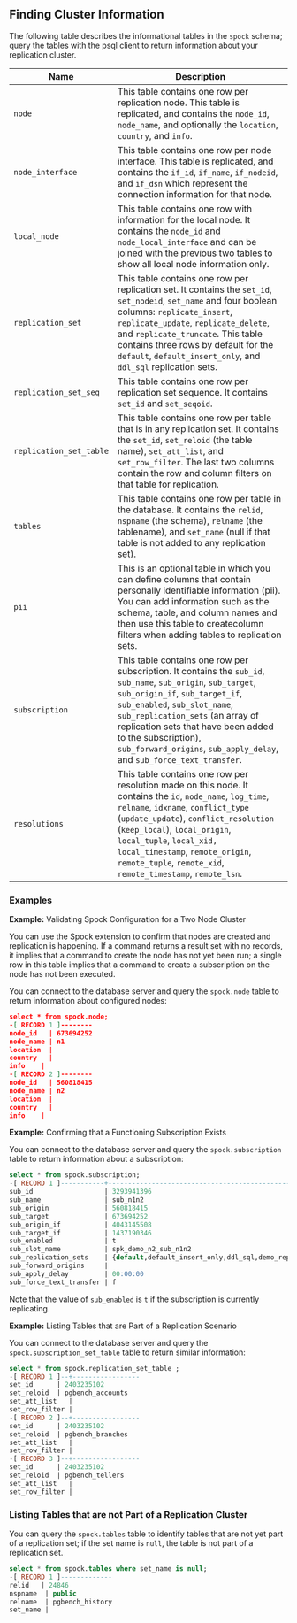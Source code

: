 ## Finding Cluster Information

The following table describes the informational tables in the `spock` schema; query the tables with the psql
client to return information about your replication cluster. 

| Name | Description |
---------------------|----------------------------|
| `node` | This table contains one row per replication node. This table is replicated, and contains the `node_id`, `node_name`, and optionally the `location`, `country`, and `info`. |
| `node_interface` | This table contains one row per node interface. This table is replicated, and contains the `if_id`, `if_name`, `if_nodeid`, and `if_dsn` which represent the connection information for that node. |
| `local_node` | This table contains one row with information for the local node. It contains the `node_id` and `node_local_interface` and can be joined with the previous two tables to show all local node information only. |
| `replication_set` | This table contains one row per replication set. It contains the `set_id`, `set_nodeid`, `set_name` and four boolean columns: `replicate_insert`, `replicate_update`, `replicate_delete`, and `replicate_truncate`. This table contains three rows by default for the `default`, `default_insert_only`, and `ddl_sql` replication sets. |
| `replication_set_seq` | This table contains one row per replication set sequence. It contains `set_id` and `set_seqoid`. |
| `replication_set_table` | This table contains one row per table that is in any replication set. It contains the `set_id`, `set_reloid` (the table name), `set_att_list`,  and `set_row_filter`. The last two columns contain the row and column filters on that table for replication. |
| `tables` | This table contains one row per table in the database. It contains the `relid`, `nspname` (the schema), `relname` (the tablename), and `set_name` (null if that table is not added to any replication set). |
| `pii` | This is an optional table in which you can define columns that contain personally identifiable information (pii). You can add information such as the schema, table, and column names and then use this table to createcolumn filters when adding tables to replication sets. |
| `subscription` | This table contains one row per subscription. It contains the `sub_id`, `sub_name`, `sub_origin`, `sub_target`, `sub_origin_if`, `sub_target_if`, `sub_enabled`, `sub_slot_name`, `sub_replication_sets` (an array of replication sets that have been added to the subscription), `sub_forward_origins`, `sub_apply_delay`, and `sub_force_text_transfer`. |
| `resolutions` | This table contains one row per resolution made on this node. It contains the `id`, `node_name`, `log_time`, `relname`, `idxname`, `conflict_type` (`update_update`), `conflict_resolution` (`keep_local`), `local_origin`, `local_tuple`, `local_xid, local_timestamp`, `remote_origin`, `remote_tuple`, `remote_xid`, `remote_timestamp`, `remote_lsn`. |

### Examples

**Example:** Validating Spock Configuration for a Two Node Cluster

You can use the Spock extension to confirm that nodes are created and replication is happening. If a 
command returns a result set with no records, it implies that a command to create the node has not yet been run;
a single row in this table implies that a command to create a subscription on the node has not been executed. 

You can connect to the database server and query the `spock.node` table to return information about configured nodes:

```json
select * from spock.node;
-[ RECORD 1 ]--------
node_id   | 673694252
node_name | n1
location  |
country   |
info  	|
-[ RECORD 2 ]--------
node_id   | 560818415
node_name | n2
location  |
country   |
info  	|
```

**Example:** Confirming that a Functioning Subscription Exists

You can connect to the database server and query the `spock.subscription` table to return information 
about a subscription:

```sql
select * from spock.subscription;
-[ RECORD 1 ]-----------+--------------------------------------------------
sub_id              	| 3293941396
sub_name            	| sub_n1n2
sub_origin          	| 560818415
sub_target          	| 673694252
sub_origin_if       	| 4043145508
sub_target_if       	| 1437190346
sub_enabled         	| t
sub_slot_name       	| spk_demo_n2_sub_n1n2
sub_replication_sets	| {default,default_insert_only,ddl_sql,demo_repset}
sub_forward_origins 	|
sub_apply_delay     	| 00:00:00
sub_force_text_transfer | f
```
Note that the value of `sub_enabled` is `t` if the subscription is currently replicating.

**Example:** Listing Tables that are Part of a Replication Scenario

You can connect to the database server and query the `spock.subscription_set_table` table to return 
similar information:

```sql
select * from spock.replication_set_table ;                            	
-[ RECORD 1 ]--+-----------------
set_id     	| 2403235102
set_reloid 	| pgbench_accounts
set_att_list   |
set_row_filter |
-[ RECORD 2 ]--+-----------------
set_id     	| 2403235102
set_reloid 	| pgbench_branches
set_att_list   |
set_row_filter |
-[ RECORD 3 ]--+-----------------
set_id     	| 2403235102
set_reloid 	| pgbench_tellers
set_att_list   |
set_row_filter |
```

### Listing Tables that are not Part of a Replication Cluster

You can query the `spock.tables` table to identify tables that are not yet part of a replication set; if 
the set name is `null`, the table is not part of a replication set.

```sql
select * from spock.tables where set_name is null;
-[ RECORD 1 ]-------------
relid	| 24846
nspname  | public
relname  | pgbench_history
set_name |
```
